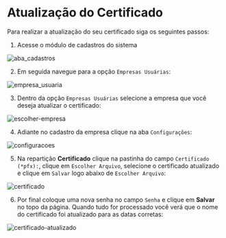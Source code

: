 # Atualização do Certificado

Para realizar a atualização do seu certificado siga os seguintes passos:

1. Acesse o módulo de cadastros do sistema

![aba_cadastros](https://raw.githubusercontent.com/netforcews/docs-erp/master/cadastro/imgs/aba_cadastros.png)

2. Em seguida navegue para a opção ```Empresas Usuárias```:

![empresa_usuaria](https://raw.githubusercontent.com/netforcews/docs-erp/master/cadastro/imgs/empresa_usuaria.png)

3. Dentro da opção ```Empresas Usuárias``` selecione a empresa que você deseja atualizar o certificado:

![escolher-empresa](https://raw.githubusercontent.com/netforcews/docs-erp/master/cadastro/imgs/escolher-empresa.png)

4. Adiante no cadastro da empresa clique na aba ```Configurações```:

![configuracoes](https://raw.githubusercontent.com/netforcews/docs-erp/master/cadastro/imgs/configuracoes.png)

5. Na repartição **Certificado** clique na pastinha do campo ```Certificado (*pfx):```, clique em ```Escolher Arquivo```, selecione o
certificado atualizado e clique em ```Salvar``` logo abaixo de ```Escolher Arquivo```:

![certificado](https://raw.githubusercontent.com/netforcews/docs-erp/master/cadastro/imgs/certificado.png)

6. Por final coloque uma nova senha no campo ```Senha``` e clique em **Salvar** no topo da página. Quando tudo for processado você verá que o nome do certificado foi atualizado para as datas corretas:

![certificado-atualizado](https://raw.githubusercontent.com/netforcews/docs-erp/master/cadastro/imgs/certificado-atualizado.png)
